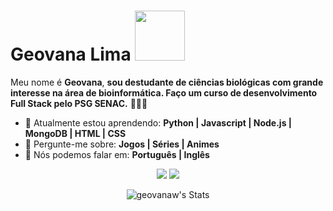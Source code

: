  # Geovana Lima  <img src="https://media.tenor.com/E9uvclS3WnAAAAAC/bojji-kage.gif" width="80px">

Meu nome é <strong>Geovana</strong>, <strong>sou destudante de ciências biológicas com grande interesse na área de bioinformática. Faço um curso de desenvolvimento Full Stack pelo PSG SENAC.</strong> 👨🏻‍💻 

- 🚀 Atualmente estou aprendendo: <strong>Python | Javascript | Node.js | MongoDB | HTML | CSS </strong> 
- 💬 Pergunte-me sobre: <strong>Jogos | Séries | Animes</strong>
- 📣 Nós podemos falar em: <strong>Português | Inglês</strong>

<div align="center">
  
  <a href="mailto:geovana.willyna@gmail.com" alt="Gmail">
    <img src="https://img.shields.io/badge/-Gmail-FF0000?style=flat-square&labelColor=FF0000&logo=gmail&logoColor=white&link=geovana.willyna@gmail.com"/></a>

  <a href="https://www.linkedin.com/in/geovanawlima/" alt="Linkedin">
    <img src="https://img.shields.io/badge/-Linkedin-0e76a8?style=flat-square&logo=Linkedin&logoColor=white&link=https://www.linkedin.com/in/geovanawlima/" /></a>
  
 ![geovanaw's Stats](https://github-readme-stats-sigma-five.vercel.app/api?username=geovanaw&theme=tokyonight&show_icons=true&hide_border=true&count_private=true)
 
</div>
